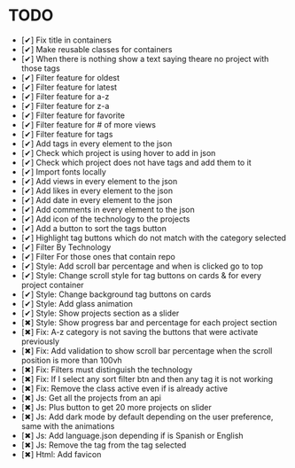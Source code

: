 # TODO

- [✔] Fix title in containers
- [✔] Make reusable classes for containers
- [✔] When there is nothing show a text saying theare no project with those tags
- [✔] Filter feature for oldest
- [✔] Filter feature for latest
- [✔] Filter feature for a-z
- [✔] Filter feature for z-a
- [✔] Filter feature for favorite
- [✔] Filter feature for # of more views
- [✔] Filter feature for tags
- [✔] Add tags in every element to the json
- [✔] Check which project is using hover to add in json
- [✔] Check which project does not have tags and add them to it
- [✔] Import fonts locally
- [✔] Add views in every element to the json
- [✔] Add likes in every element to the json
- [✔] Add date in every element to the json
- [✔] Add comments in every element to the json
- [✔] Add icon of the technology to the projects
- [✔] Add a button to sort the tags button
- [✔] Highlight tag buttons which do not match with the category selected
- [✔] Filter By Technology
- [✔] Filter For those ones that contain repo
- [✔] Style: Add scroll bar percentage and when is clicked go to top
- [✔] Style: Change scroll style for tag buttons on cards & for every project container
- [✔] Style: Change background tag buttons on cards
- [✔] Style: Add glass animation
- [✔] Style: Show projects section as a slider
- [✖] Style: Show progress bar and percentage for each project section
- [✖] Fix: A-z category is not saving the buttons that were activate previously 
- [✖] Fix: Add validation to show scroll bar percentage when the scroll position is more than 100vh
- [✖] Fix: Filters must distinguish the technology
- [✖] Fix: If I select any sort filter btn and then any tag it is not working
- [✖] Fix: Remove the class active even if is already active
- [✖] Js: Get all the projects from an api
- [✖] Js: Plus button to get 20 more projects on slider
- [✖] Js: Add dark mode by default depending on the user preference, same with the animations
- [✖] Js: Add language.json depending if is Spanish or English
- [✖] Js: Remove the tag from the tag selected
- [✖] Html: Add favicon